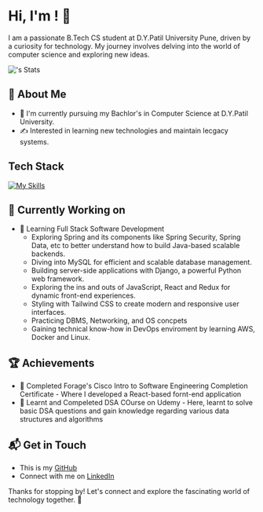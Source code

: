 # Hi, I'm <Aditya Bhambere>! 👋

I am a passionate B.Tech CS student at D.Y.Patil University Pune, driven by a curiosity for technology. My journey involves delving into the world of computer science and exploring new ideas.

![<username>'s Stats](https://github-readme-stats.vercel.app/api?username=<username>&theme=vue-dark&show_icons=true&hide_border=true&count_private=true)

## 🚀 About Me

- 🔭 I'm currently pursuing my Bachlor's in Computer Science at D.Y.Patil University.
- ✍️ Interested in learning new technologies and maintain lecgacy systems.

## Tech Stack
[![My Skills](https://skillicons.dev/icons?i=java,html,css,js,mysql,docker,aws)](https://skillicons.dev)

## 🔭 Currently Working on

- 🚀 Learning Full Stack Software Development
  - Exploring Spring and its components like Spring Security, Spring Data, etc to better understand how to build
    Java-based scalable backends.
  - Diving into MySQL for efficient and scalable database management.
  - Building server-side applications with Django, a powerful Python web framework.
  - Exploring the ins and outs of JavaScript, React and Redux for dynamic front-end experiences.
  - Styling with Tailwind CSS to create modern and responsive user interfaces.
  - Practicing DBMS, Networking, and OS concpets
  - Gaining technical know-how in DevOps enviroment by learning AWS, Docker and Linux.

 ## 🏆 Achievements

- 🌟 Completed Forage's Cisco Intro to Software Engineering Completion Certificate - Where I developed a React-based fornt-end application
- 🌟 Learnt and Compeleted DSA COurse on Udemy - Here, learnt to solve basic DSA questions and gain knowledge regarding various data structures and algorithms


## 📬 Get in Touch

- This is my [GitHub](https://github.com/ATLAS-B28)
- Connect with me on [LinkedIn](https://www.linkedin.com/in/aditya-bhambere-7a96a9225/)

Thanks for stopping by! Let's connect and explore the fascinating world of technology together. 🚀



<!--

Here are some ideas to get you started:

- 🔭 I’m currently working on ...
- 🌱 I’m currently learning ...
- 👯 I’m looking to collaborate on ...
- 🤔 I’m looking for help with ...
- 💬 Ask me about ...
- 📫 How to reach me: ...
- 😄 Pronouns: ...
- ⚡ Fun fact: ...
--!>
